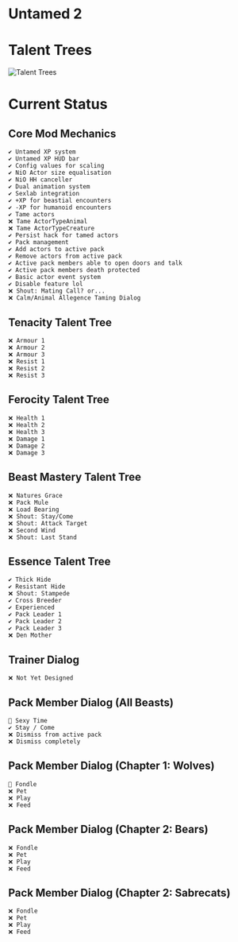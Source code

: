 # Untamed 2

# Talent Trees

![Talent Trees](https://raw.githubusercontent.com/darkconsole/untamed2/master/talents.png)

# Current Status

## Core Mod Mechanics

	✔️ Untamed XP system
	✔️ Untamed XP HUD bar
	✔️ Config values for scaling
	✔️ NiO Actor size equalisation
	✔️ NiO HH canceller
	✔️ Dual animation system
	✔️ Sexlab integration
	✔️ +XP for beastial encounters
	✔️ -XP for humanoid encounters
	✔️ Tame actors
	❌ Tame ActorTypeAnimal
	❌ Tame ActorTypeCreature
	✔️ Persist hack for tamed actors
	✔️ Pack management
	✔️ Add actors to active pack
	✔️ Remove actors from active pack
	✔️ Active pack members able to open doors and talk
	✔️ Active pack members death protected
	✔️ Basic actor event system
	✔️ Disable feature lol
	❌ Shout: Mating Call? or...
	❌ Calm/Animal Allegence Taming Dialog

## Tenacity Talent Tree

	❌ Armour 1
	❌ Armour 2
	❌ Armour 3
	❌ Resist 1
	❌ Resist 2
	❌ Resist 3

## Ferocity Talent Tree

	❌ Health 1
	❌ Health 2
	❌ Health 3
	❌ Damage 1
	❌ Damage 2
	❌ Damage 3

## Beast Mastery Talent Tree

	❌ Natures Grace
	❌ Pack Mule
	❌ Load Bearing
	❌ Shout: Stay/Come
	❌ Shout: Attack Target
	❌ Second Wind
	❌ Shout: Last Stand

## Essence Talent Tree

	✔️ Thick Hide
	✔️ Resistant Hide
	❌ Shout: Stampede
	✔️ Cross Breeder
	✔️ Experienced
	✔️ Pack Leader 1
	✔️ Pack Leader 2
	✔️ Pack Leader 3
	❌ Den Mother

## Trainer Dialog

	❌ Not Yet Designed

## Pack Member Dialog (All Beasts)

	🔶 Sexy Time
	✔️ Stay / Come
	❌ Dismiss from active pack
	❌ Dismiss completely

## Pack Member Dialog (Chapter 1: Wolves)

	🔶 Fondle
	❌ Pet
	❌ Play
	❌ Feed

## Pack Member Dialog (Chapter 2: Bears)

	❌ Fondle
	❌ Pet
	❌ Play
	❌ Feed

## Pack Member Dialog (Chapter 2: Sabrecats)

	❌ Fondle
	❌ Pet
	❌ Play
	❌ Feed

